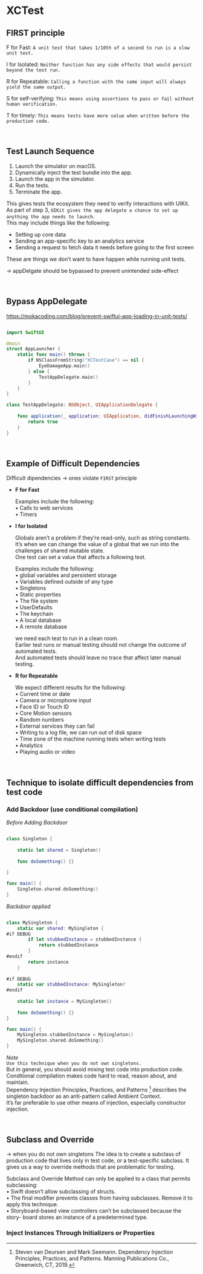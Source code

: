 # XCTest

## FIRST principle

F for Fast:    `A unit test that takes 1/10th of a second to run is a slow unit test.`

I for Isolated:    `Neither function has any side effects that would persist beyond the test run.`

R for Repeatable:    `Calling a function with the same input will always yield the same output.`

S for self-verifying:    `This means using assertions to pass or fail without human verification.`

T for timely:    `This means tests have more value when written before the production code.`

<br>

## Test Launch Sequence

1. Launch the simulator on macOS.
2. Dynamically inject the test bundle into the app.
3. Launch the app in the simulator.
4. Run the tests.
5. Terminate the app.

This gives tests the ecosystem they need to verify interactions with UIKit.  
As part of step 3, `UIKit gives the app delegate a chance to set up anything the app needs to launch`.  
This may include things like the following:
- Setting up core data
- Sending an app-specific key to an analytics service
- Sending a request to fetch data it needs before going to the first screen

These are things we don’t want to have happen while running unit tests. 

-> appDelgate should be bypassed to prevent unintended side-effect

<br>

## Bypass AppDelegate

https://mokacoding.com/blog/prevent-swiftui-app-loading-in-unit-tests/

```swift

import SwiftUI

@main
struct AppLauncher {
	static func main() throws {
		if NSClassFromString("XCTestCase") == nil {
			EyeDamageApp.main()
		} else {
			TestAppDelegate.main()
		}
	}
}

class TestAppDelegate: NSObject, UIApplicationDelegate {
	
	func application(_ application: UIApplication, didFinishLaunchingWithOptions launchOptions: [UIApplication.LaunchOptionsKey: Any]?) -> Bool {
		return true
	}
}

```

<br>

## Example of Difficult Dependencies

Difficult dipendencies -> ones violate `FIRST` principle

- **F for Fast**  

	Examples include the following:  
	• Calls to web services  
	• Timers  

- **I for Isolated** 

	Globals aren’t a problem if they’re read-only, such as string constants.  
	It’s when we can change the value of a global that we run into the challenges of shared mutable state.  
	One test can set a value that affects a following test.  
	
	Examples include the following:  
	• global variables and persistent storage  
	• Variables defined outside of any type  
	• Singletons  
	• Static properties  
	• The file system  
	• UserDefaults  
	• The keychain  
	• A local database  
	• A remote database  

	we need each test to run in a clean room.  
	Earlier test runs or manual testing should not change the outcome of automated tests.  
	And automated tests should leave no trace that affect later manual testing.  

- **R for Repeatable**  

	We expect different results for the following:  
	• Current time or date  
	• Camera or microphone input  
	• Face ID or Touch ID  
	• Core Motion sensors  
	• Random numbers  
	• External services they can fail  
	• Writing to a log file, we can run out of disk space  
	• Time zone of the machine running tests when writing tests  
	• Analytics  
	• Playing audio or video  

<br>

## Technique to isolate difficult dependencies from test code

### Add Backdoor (use conditional compilation)

*Before Adding Backdoor*
```swift

class Singleton {
	
	static let shared = Singleton()
	
	func doSomething() {}
	
}

func main() {
	Singleton.shared.doSomething()
}

```

*Backdoor applied*
```swift

class MySingleton {
	static var shared: MySingleton {
#if DEBUG
		if let stubbedInstance = stubbedInstance {
			return stubbedInstance
		}
#endif
		return instance
	}
	
#if DEBUG
	static var stubbedInstance: MySingleton?
#endif
	
	static let instance = MySingleton()
	
	func doSomething() {}
}

func main() {
	MySingleton.stubbedInstance = MySingleton()
	MySingleton.shared.doSomething()
}

```


*Note*  
`Use this technique when you do not own singletons.`  
But in general, you should avoid mixing test code into production code.  
Conditional compilation makes code hard to read, reason about, and maintain.  
Dependency Injection Principles, Practices, and Patterns [^1] describes the singleton backdoor as an anti-pattern called Ambient Context.  
It’s far preferable to use other means of injection, especially constructor injection.  

<br>

## Subclass and Override
-> when you do not own singletons
The idea is to create a subclass of production code that lives only in test code, or a test-specific subclass.
It gives us a way to override methods that are problematic for testing.

Subclass and Override Method can only be applied to a class that permits subclassing:  
• Swift doesn’t allow subclassing of structs.  
• The final modifier prevents classes from having subclasses. Remove it to apply this technique.  
• Storyboard-based view controllers can’t be subclassed because the story- board stores an instance of a predetermined type.  

### Inject Instances Through Initializers or Properties




[^1]: Steven van Deursen and Mark Seemann. Dependency Injection Principles, Practices, and Patterns. Manning Publications Co., Greenwich, CT, 2019.
